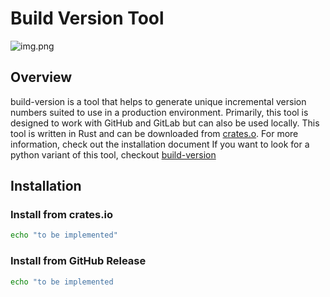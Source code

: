 # Build Version Tool
![img.png](img.png)

## Overview
build-version is a tool that helps to generate unique incremental version numbers
suited to use in a production environment. Primarily, this tool is designed to work with GitHub and GitLab but can also be
used locally. This tool is written in Rust and can be downloaded from [crates.o](https://creates.io). For more information, check out the installation document
If you want to look for a python variant of this tool, checkout [build-version](https://github.com/alacrity-sg/build-version)

## Installation

### Install from crates.io
```bash
echo "to be implemented"
```

### Install from GitHub Release
```bash
echo "to be implemented
```